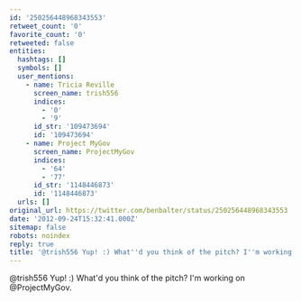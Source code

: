 ```yaml
---
id: '250256448968343553'
retweet_count: '0'
favorite_count: '0'
retweeted: false
entities:
  hashtags: []
  symbols: []
  user_mentions:
    - name: Tricia Reville
      screen_name: trish556
      indices:
        - '0'
        - '9'
      id_str: '109473694'
      id: '109473694'
    - name: Project MyGov
      screen_name: ProjectMyGov
      indices:
        - '64'
        - '77'
      id_str: '1148446873'
      id: '1148446873'
  urls: []
original_url: https://twitter.com/benbalter/status/250256448968343553
date: '2012-09-24T15:32:41.000Z'
sitemap: false
robots: noindex
reply: true
title: '@trish556 Yup! :) What''d you think of the pitch? I''m working on @ProjectMyGov.'
---
```


@trish556 Yup! :) What'd you think of the pitch? I'm working on @ProjectMyGov.